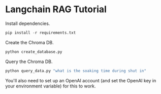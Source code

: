 # Langchain RAG Tutorial

Install dependencies.

```python
pip install -r requirements.txt
```

Create the Chroma DB.

```python
python create_database.py
```

Query the Chroma DB.

```python
python query_data.py "what is the soaking time during shut in"
```

You'll also need to set up an OpenAI account (and set the OpenAI key in your environment variable) for this to work.
